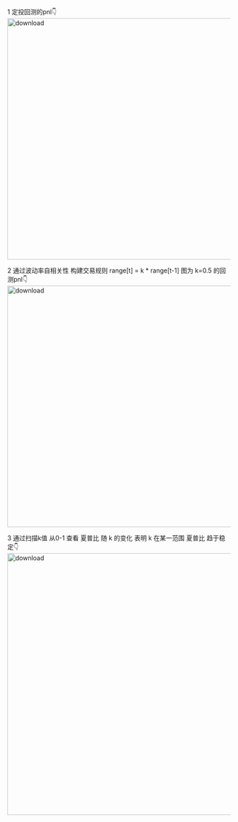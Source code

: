 1 定投回测的pnl👇
<img width="1020" height="544" alt="download" src="https://github.com/user-attachments/assets/e5507dbc-a3c3-4229-9e4b-bac7a5f4cb9c" />


2 通过波动率自相关性 构建交易规则 range[t] = k * range[t-1]
图为 k=0.5 的回测pnl👇
<img width="1013" height="544" alt="download" src="https://github.com/user-attachments/assets/a3e750fa-2720-4f90-8f1b-4fd4749d75ae" />


3 通过扫描k值 从0-1 查看 夏普比 随 k 的变化
表明 k 在某一范围 夏普比 趋于稳定👇
<img width="1189" height="590" alt="download" src="https://github.com/user-attachments/assets/d4655ab7-5784-44cb-98e8-862313b12b17" />

